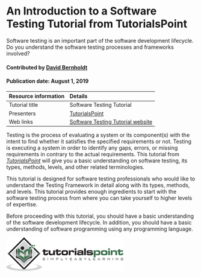 # An Introduction to a Software Testing Tutorial from TutorialsPoint

<!-- deck text start --> 
Software testing is an important part of the software development lifecycle. Do you understand the software testing processes and frameworks involved?
<!-- deck text end --> 


#### Contributed by [David Bernholdt](http://github.com/bernhold)

#### Publication date: August 1, 2019

Resource information | Details 
:--- | :--- 
Tutorial title   | Software Testing Tutorial
Presenters | [TutorialsPoint](https://www.tutorialspoint.com/index.htm)
Web links | [Software Testing Tutorial website](http://www.tutorialspoint.com/software_testing/)                

Testing is the process of evaluating a system or its component(s) with the intent to find whether it satisfies the specified requirements or not. Testing is executing a system in order to identify any gaps, errors, or missing requirements in contrary to the actual requirements. This tutorial from *[TutorialsPoint](https://www.tutorialspoint.com/index.htm)* will give you a basic understanding on software testing, its types, methods, levels, and other related terminologies.

This tutorial is designed for software testing professionals who would like to understand the Testing Framework in detail along with its types, methods, and levels. This tutorial provides enough ingredients to start with the software testing process from where you can take yourself to higher levels of expertise.

Before proceeding with this tutorial, you should have a basic understanding of the software development lifecycle. In addition, you should have a basic understanding of software programming using any programming language.

<img src='../images/Logo-class_tutorialpoint_logo.png' class='logo' />


<!---
Publish: yes
Categories: Reliability, skills
Topics: testing
Tags: training, video
Level: 2
Prerequisites: defaults
Aggregate: none
--->
